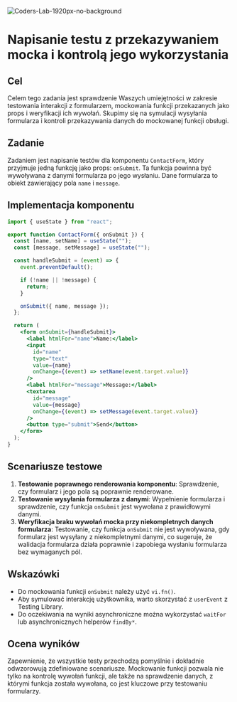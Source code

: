 ![Coders-Lab-1920px-no-background](https://user-images.githubusercontent.com/30623667/104709394-2cabee80-571f-11eb-9518-ea6a794e558e.png)


# Napisanie testu z przekazywaniem mocka i kontrolą jego wykorzystania

## Cel
Celem tego zadania jest sprawdzenie Waszych umiejętności w zakresie testowania interakcji z formularzem, mockowania funkcji przekazanych jako props i weryfikacji ich wywołań. Skupimy się na symulacji wysyłania formularza i kontroli przekazywania danych do mockowanej funkcji obsługi.

## Zadanie
Zadaniem jest napisanie testów dla komponentu `ContactForm`, który przyjmuje jedną funkcję jako props: `onSubmit`. Ta funkcja powinna być wywoływana z danymi formularza po jego wysłaniu. Dane formularza to obiekt zawierający pola `name` i `message`.

## Implementacja komponentu
```jsx
import { useState } from "react";

export function ContactForm({ onSubmit }) {
  const [name, setName] = useState("");
  const [message, setMessage] = useState("");

  const handleSubmit = (event) => {
    event.preventDefault();

    if (!name || !message) {
      return;
    }

    onSubmit({ name, message });
  };

  return (
    <form onSubmit={handleSubmit}>
      <label htmlFor="name">Name:</label>
      <input
        id="name"
        type="text"
        value={name}
        onChange={(event) => setName(event.target.value)}
      />
      <label htmlFor="message">Message:</label>
      <textarea
        id="message"
        value={message}
        onChange={(event) => setMessage(event.target.value)}
      />
      <button type="submit">Send</button>
    </form>
  );
}
```

## Scenariusze testowe
1. **Testowanie poprawnego renderowania komponentu**: Sprawdzenie, czy formularz i jego pola są poprawnie renderowane.
2. **Testowanie wysyłania formularza z danymi**: Wypełnienie formularza i sprawdzenie, czy funkcja `onSubmit` jest wywołana z prawidłowymi danymi.
3. **Weryfikacja braku wywołań mocka przy niekompletnych danych formularza**: Testowanie, czy funkcja `onSubmit` nie jest wywoływana, gdy formularz jest wysyłany z niekompletnymi danymi, co sugeruje, że walidacja formularza działa poprawnie i zapobiega wysłaniu formularza bez wymaganych pól.


## Wskazówki
- Do mockowania funkcji `onSubmit` należy użyć `vi.fn()`.
- Aby symulować interakcję użytkownika, warto skorzystać z `userEvent` z Testing Library.
- Do oczekiwania na wyniki asynchroniczne można wykorzystać `waitFor` lub asynchronicznych helperów `findBy*`.

## Ocena wyników
Zapewnienie, że wszystkie testy przechodzą pomyślnie i dokładnie odwzorowują zdefiniowane scenariusze. Mockowanie funkcji pozwala nie tylko na kontrolę wywołań funkcji, ale także na sprawdzenie danych, z którymi funkcja została wywołana, co jest kluczowe przy testowaniu formularzy.